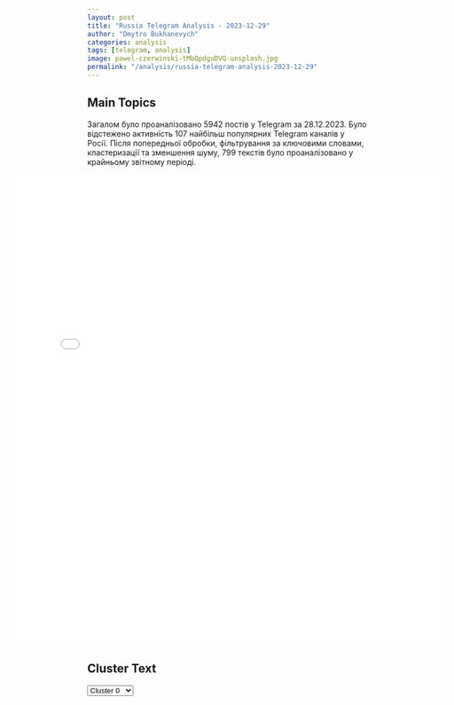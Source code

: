 ```yaml
---
layout: post
title: "Russia Telegram Analysis - 2023-12-29"
author: "Dmytro Bukhanevych"
categories: analysis
tags: [telegram, analysis]
image: pawel-czerwinski-tMbQpdguDVQ-unsplash.jpg
permalink: "/analysis/russia-telegram-analysis-2023-12-29"
---
```


<style>
    /* Adjusting iframe-container styles */
    .wide-iframe-container {
        width: calc(100% + 30vw);  /* Extending the width */
        margin-left: -15vw;       /* Negative margin to push to the left */
        overflow: hidden;         /* In case the iframe content spills over */
    }

    .wide-iframe-container iframe {
        width: 100%;  /* Making the iframe take the full width of its container */
        border: none; /* Removing any borders from the iframe */
    }

    /* Toggle mechanism */
    .hidden {
        display: none;
    }
    
    .show-content-target:checked + .show-content {
        display: block;
    }
</style>

<h2>Main Topics</h2>
<p>Загалом було проаналізовано 5942 постів у Telegram за 28.12.2023. Було відстежено активність 107 найбільш популярних Telegram каналів у Росії. Після попередньої обробки, фільтрування за ключовими словами, кластеризації та зменшення шуму, 799 текстів було проаналізовано у крайньому звітному періоді.</p>
<!-- Embedding Main Plotly Visualization -->
<div class="wide-iframe-container">
    <iframe src="{{site.baseurl}}/visualizations/2023-12-29/fig_topics_time.html" height="850"></iframe>
</div>


<h2>Cluster Text</h2>

<!-- Dropdown to select a cluster -->
<select id="clusterSelector" onchange="displayClusterText()">
<option value="0">Cluster 0</option><option value="1">Cluster 1</option><option value="2">Cluster 2</option><option value="3">Cluster 3</option><option value="4">Cluster 4</option><option value="5">Cluster 5</option><option value="6">Cluster 6</option><option value="7">Cluster 7</option><option value="8">Cluster 8</option><option value="9">Cluster 9</option><option value="10">Cluster 10</option>
</select>

<!-- Display area for the selected cluster's text -->
<div id="clusterTextDisplay" class="hidden"></div>

<script type="text/javascript">
    var clusterDetails = {"0": "<b>Total Posts:</b> 73<br><b>Date:</b> 2023-12-28 09:16:52+00:00<br><b>Author:</b> warhistoryalconafter<br><b>Link:</b> https://t.me/s/warhistoryalconafter/139214<br><b>Subscribers:</b> 478251<br><b>Text:</b> \u0422\u0435\u043a\u0441\u0442: \u2757\ud83c\uddf7\ud83c\uddfa\ud83c\uddfa\ud83c\udde6 \u041c\u0435\u0434\u0432\u0435\u0434\u0435\u0432 \u0420\u0418\u0410 \u041d\u043e\u0432\u043e\u0441\u0442\u0438 \u043e \u043f\u0435\u0440\u0435\u0433\u043e\u0432\u043e\u0440\u0430\u0445 \u0441 \u0423\u043a\u0440\u0430\u0438\u043d\u043e\u0439: \u043e\u043d\u0438 \u0432\u043e\u0437\u043c\u043e\u0436\u043d\u044b, \u0420\u043e\u0441\u0441\u0438\u044f \u0438\u0445 \u043d\u0438\u043a\u043e\u0433\u0434\u0430 \u043d\u0435 \u043e\u0442\u0432\u0435\u0440\u0433\u0430\u043b\u0430, \u0432 \u043e\u0442\u043b\u0438\u0447\u0438\u0435 \u043e\u0442 \u0431\u0435\u0437\u0443\u043c\u043d\u044b\u0445 \u0432\u043b\u0430\u0441\u0442\u0435\u0439 \u0423\u043a\u0440\u0430\u0438\u043d\u044b.\u041c\u0435\u0434\u0432\u0435\u0434\u0435\u0432 \u043d\u0430 \u0432\u043e\u043f\u0440\u043e\u0441 \u043e \u0432\u043e\u0437\u043c\u043e\u0436\u043d\u043e\u0441\u0442\u0438 \u043f\u0435\u0440\u0435\u0433\u043e\u0432\u043e\u0440\u043e\u0432 \u043f\u043e \u043f\u0443\u043d\u043a\u0442\u0430\u043c: \u25aa\ufe0f\u0412\u0441\u0435 \u0432\u043f\u043e\u043b\u043d\u0435 \u043e\u0447\u0435\u0432\u0438\u0434\u043d\u043e, \u0421\u0412\u041e \u043f\u0440\u043e\u0434\u043e\u043b\u0436\u0438\u0442\u0441\u044f, \u0435\u0435 \u0446\u0435\u043b\u044c - \u0440\u0430\u0437\u043e\u0440\u0443\u0436\u0435\u043d\u0438\u0435 \u0443\u043a\u0440\u0430\u0438\u043d\u0441\u043a\u0438\u0445 \u0432\u043e\u0439\u0441\u043a \u0438 \u043e\u0442\u043a\u0430\u0437 \u043d\u044b\u043d\u0435\u0448\u043d\u0435\u0433\u043e \u0443\u043a\u0440\u0430\u0438\u043d\u0441\u043a\u043e\u0433\u043e \u0433\u043e\u0441\u0443\u0434\u0430\u0440\u0441\u0442\u0432\u0430 \u043e\u0442 \u0438\u0434\u0435\u043e\u043b\u043e\u0433\u0438\u0438 \u043d\u0435\u043e\u043d\u0430\u0446\u0438\u0437\u043c\u0430.\u25aa\ufe0f\u0412\u0430\u0436\u043d\u0435\u0439\u0448\u0430\u044f \u0438 \u043d\u0435\u0438\u0437\u0431\u0435\u0436\u043d\u0430\u044f \u0446\u0435\u043b\u044c - \u0441\u043c\u0435\u0449\u0435\u043d\u0438\u0435 \u043f\u0440\u0430\u0432\u044f\u0449\u0435\u0433\u043e \u0431\u0430\u043d\u0434\u0435\u0440\u043e\u0432\u0441\u043a\u043e\u0433\u043e \u0440\u0435\u0436\u0438\u043c\u0430, \u043e\u043d\u0430 \u0434\u043e\u043b\u0436\u043d\u0430 \u0431\u044b\u0442\u044c \u0438 \u0431\u0443\u0434\u0435\u0442 \u0434\u043e\u0441\u0442\u0438\u0433\u043d\u0443\u0442\u0430.\u25aa\ufe0f\u041e\u0434\u0435\u0441\u0441\u0430, \u0414\u043d\u0435\u043f\u0440\u043e\u043f\u0435\u0442\u0440\u043e\u0432\u0441\u043a, \u0425\u0430\u0440\u044c\u043a\u043e\u0432, \u041d\u0438\u043a\u043e\u043b\u0430\u0435\u0432, \u041a\u0438\u0435\u0432 \u2013 \u0440\u0443\u0441\u0441\u043a\u0438\u0435, \u0432\u0440\u0435\u043c\u0435\u043d\u043d\u043e \u043e\u043a\u043a\u0443\u043f\u0438\u0440\u043e\u0432\u0430\u043d\u043d\u044b\u0435 \u0433\u043e\u0440\u043e\u0434\u0430, \u043f\u043e\u043a\u0430 \u0435\u0449\u0451 \u043c\u0430\u0440\u043a\u0438\u0440\u043e\u0432\u0430\u043d\u044b \u0436\u0451\u043b\u0442\u043e-\u0433\u043e\u043b\u0443\u0431\u044b\u043c.\u25aa\ufe0f\"\u041f\u0435\u0440\u0435\u0433\u043e\u0432\u043e\u0440\u044b\", \u043a\u043e\u043d\u0435\u0447\u043d\u043e, \u0432\u043e\u0437\u043c\u043e\u0436\u043d\u044b \u0438 \u0432\u0440\u0435\u043c\u0435\u043d\u0435\u043c \u043d\u0438\u043a\u0430\u043a \u043d\u0435 \u043e\u0433\u0440\u0430\u043d\u0438\u0447\u0435\u043d\u044b - \u043c\u043e\u0433\u0443\u0442 \u0432\u0435\u0441\u0442\u0438\u0441\u044c \u0432\u043f\u043b\u043e\u0442\u044c \u0434\u043e \u043f\u043e\u043b\u043d\u043e\u0433\u043e \u0440\u0430\u0437\u0433\u0440\u043e\u043c\u0430 \u0438 \u043a\u0430\u043f\u0438\u0442\u0443\u043b\u044f\u0446\u0438\u0438 \u0431\u0430\u043d\u0434\u0435\u0440\u043e\u0432\u0441\u043a\u0438\u0445 \u0432\u043e\u0439\u0441\u043a \u041d\u0410\u0422\u041e.\u0418 \u043f\u043e\u0441\u043b\u0435\u0434\u043d\u0435\u0435 - \u0441 1 \u044f\u043d\u0432\u0430\u0440\u044f \u043d\u0430 \u0441\u043b\u0443\u0436\u0431\u0443 \u043f\u043e \u043a\u043e\u043d\u0442\u0440\u0430\u043a\u0442\u0443 \u0432 \u0430\u0440\u043c\u0438\u044e \u043f\u0440\u0438\u043d\u044f\u0442\u043e \u043f\u043e\u043b\u043c\u0438\u043b\u043b\u0438\u043e\u043d\u0430 \u0447\u0435\u043b\u043e\u0432\u0435\u043a.\u041f\u043e\u0434\u043f\u0438\u0441\u0430\u0442\u044c\u0441\u044f \u043d\u0430 \u043a\u0430\u043d\u0430\u043b", "1": "<b>Total Posts:</b> 63<br><b>Date:</b> 2023-12-28 15:50:15+00:00<br><b>Author:</b> chp_donetska<br><b>Link:</b> https://t.me/s/chp_donetska/77758<br><b>Subscribers:</b> 316446<br><b>Text:</b> \u0422\u0435\u043a\u0441\u0442: \u0422\u0435\u0437\u0438\u0441\u044b \u0414\u0435\u043d\u0438\u0441\u0430 \u041f\u0443\u0448\u0438\u043b\u0438\u043d\u0430:\u23fa\u041e\u0441\u0432\u043e\u0431\u043e\u0436\u0434\u0435\u043d\u0438\u0435 \u041c\u0430\u0440\u044c\u0438\u043d\u043a\u0438 \u0447\u0430\u0441\u0442\u0438\u0447\u043d\u043e \u0441\u043d\u0438\u0437\u0438\u0442 \u0438\u043d\u0442\u0435\u043d\u0441\u0438\u0432\u043d\u043e\u0441\u0442\u044c \u043e\u0431\u0441\u0442\u0440\u0435\u043b\u043e\u0432 \u041a\u0438\u0440\u043e\u0432\u0441\u043a\u043e\u0433\u043e \u0438 \u041f\u0435\u0442\u0440\u043e\u0432\u0441\u043a\u043e\u0433\u043e \u0440\u0430\u0439\u043e\u043d\u043e\u0432 \u0414\u043e\u043d\u0435\u0446\u043a\u0430.  \u23fa\u042d\u043d\u0435\u0440\u0433\u0435\u0442\u0438\u043a\u0438 \u0432\u043e\u0441\u0441\u0442\u0430\u043d\u043e\u0432\u0438\u043b\u0438 700 \u0432\u044b\u0441\u043e\u043a\u043e\u0432\u043e\u043b\u044c\u0442\u043d\u044b\u0445 \u043e\u043f\u043e\u0440, \u043e\u0431\u0440\u0443\u0448\u0438\u0432\u0448\u0438\u0445\u0441\u044f \u0438\u0437-\u0437\u0430 \u043d\u0435\u043f\u043e\u0433\u043e\u0434\u044b. \u0420\u0430\u0431\u043e\u0442\u0430 \u043f\u0440\u043e\u0434\u043e\u043b\u0436\u0430\u0435\u0442\u0441\u044f. \u23fa\u0412 \u044d\u043a\u043e\u043d\u043e\u043c\u0438\u043a\u0435 \u043d\u0435\u043e\u0431\u0445\u043e\u0434\u0438\u043c\u043e \u0432 \u043f\u0435\u0440\u0432\u0443\u044e \u043e\u0447\u0435\u0440\u0435\u0434\u044c \u0437\u0430\u043a\u0440\u044b\u0442\u044c \u0432\u043d\u0443\u0442\u0440\u0435\u043d\u043d\u0438\u0435 \u043f\u043e\u0442\u0440\u0435\u0431\u043d\u043e\u0441\u0442\u0438,  \u0430 \u043f\u043e\u0442\u043e\u043c \u0440\u0430\u0431\u043e\u0442\u0430\u0442\u044c \u043d\u0430 \u0432\u043d\u0435\u0448\u043d\u0438\u0439 \u0440\u044b\u043d\u043e\u043a.\u23fa\u0412 \u043c\u043e\u0434\u0435\u043b\u0438 \u0440\u0430\u0437\u0432\u0438\u0442\u0438\u044f \u044d\u043a\u043e\u043d\u043e\u043c\u0438\u043a\u0438 \u0420\u0435\u0441\u043f\u0443\u0431\u043b\u0438\u043a\u0438 \u043e\u0440\u0438\u0435\u043d\u0442\u0438\u0440\u0443\u0435\u043c\u0441\u044f \u043d\u0430 \u0412\u043e\u0441\u0442\u043e\u043a. \u23fa\u0412 \u0431\u043b\u0438\u0436\u0430\u0439\u0448\u0435\u0435 \u0432\u0440\u0435\u043c\u044f \u0431\u0443\u0434\u0435\u0442 \u043f\u0440\u0438\u043d\u044f\u0442\u043e \u043e\u043a\u043e\u043d\u0447\u0430\u0442\u0435\u043b\u044c\u043d\u043e\u0435 \u0440\u0435\u0448\u0435\u043d\u0438\u0435 \u043f\u043e \u0441\u0442\u0440\u043e\u0438\u0442\u0435\u043b\u044c\u0441\u0442\u0432\u0443 \u0441 \u043d\u0443\u043b\u044f \u043d\u043e\u0432\u043e\u0433\u043e \u0437\u0430\u0432\u043e\u0434\u0430. \u0418\u043d\u0432\u0435\u0441\u0442\u043e\u0440\u044b \u0433\u043e\u0442\u043e\u0432\u044b \u043a \u0441\u043e\u0442\u0440\u0443\u0434\u043d\u0438\u0447\u0435\u0441\u0442\u0432\u0443.\u23fa\u0418\u043d\u0432\u0435\u0441\u0442\u043e\u0440\u044b \u0437\u0430\u0438\u043d\u0442\u0435\u0440\u0435\u0441\u043e\u0432\u0430\u043d\u044b \u0432 \u0441\u0442\u0440\u043e\u0438\u0442\u0435\u043b\u044c\u0441\u0442\u0432\u0435 \u0436\u0438\u043b\u044c\u044f, \u043d\u0435 \u0442\u043e\u043b\u044c\u043a\u043e \u0432 \u041c\u0430\u0440\u0438\u0443\u043f\u043e\u043b\u0435 \u0438 \u0412\u043e\u043b\u043d\u043e\u0432\u0430\u0445\u0435, \u043d\u043e \u0438 \u0432 \u0434\u0440\u0443\u0433\u0438\u0445 \u0433\u043e\u0440\u043e\u0434\u0430\u0445 \u0414\u041d\u0420.\u041f\u0440\u0438\u0441\u043b\u0430\u0442\u044c \u0444\u043e\u0442\u043e/\u0432\u0438\u0434\u0435\u043e:\ud83d\udc47@chpdonetskdnr_bot\u041f\u043e\u0434\u043f\u0438\u0441\u0430\u0442\u044c\u0441\u044f \u043d\u0430 \u043a\u0430\u043d\u0430\u043b", "2": "<b>Total Posts:</b> 27<br><b>Date:</b> 2023-12-28 21:05:39+00:00<br><b>Author:</b> readovkanews<br><b>Link:</b> https://t.me/s/readovkanews/71525<br><b>Subscribers:</b> 2312828<br><b>Text:</b> \u0422\u0435\u043a\u0441\u0442: \u041a\u0430\u0440\u0442\u0430 \u0432\u043e\u0435\u043d\u043d\u044b\u0445 \u0434\u0435\u0439\u0441\u0442\u0432\u0438\u0439 \u0438 \u0441\u0438\u0442\u0443\u0430\u0446\u0438\u044f \u043d\u0430 \u0444\u0440\u043e\u043d\u0442\u0430\u0445 \u0432\u0435\u0447\u0435\u0440\u043e\u043c 28 \u0434\u0435\u043a\u0430\u0431\u0440\u044f\ud83d\udc4d\u041f\u0440\u043e\u0442\u0438\u0432 \u0411\u041f\u041b\u0410 \u043f\u0440\u043e\u0442\u0438\u0432\u043d\u0438\u043a\u0430 \u0432\u0441\u0435 \u0441\u0440\u0435\u0434\u0441\u0442\u0432\u0430 \u0445\u043e\u0440\u043e\u0448\u0438, \u0440\u0443\u0441\u0441\u043a\u0438\u0435 \u0431\u043e\u0439\u0446\u044b \u043f\u043e\u0434\u0442\u0432\u0435\u0440\u0434\u044f\u0442. \u0412 \u0414\u041d\u0420 \u0442\u0430\u043a\u0442\u0438\u0447\u0435\u0441\u043a\u0430\u044f \u0433\u0440\u0443\u043f\u043f\u0430 \u0441\u043f\u0435\u0446\u043d\u0430\u0437\u0430 \u0420\u043e\u0441\u0433\u0432\u0430\u0440\u0434\u0438\u0438 \u043e\u0431\u043d\u0430\u0440\u0443\u0436\u0438\u043b\u0430 \u0432\u0440\u0430\u0436\u0435\u0441\u043a\u0438\u0439 \u0434\u0440\u043e\u043d \u0441\u0430\u043c\u043e\u043b\u0435\u0442\u043d\u043e\u0433\u043e \u0442\u0438\u043f\u0430 \u0438 \u00ab\u043f\u043e\u0441\u0430\u0434\u0438\u043b\u0430\u00bb \u0435\u0433\u043e \u043e\u0433\u043d\u0435\u043c \u0438\u0437 \u0441\u0442\u0440\u0435\u043b\u043a\u043e\u0432\u043e\u0433\u043e \u043e\u0440\u0443\u0436\u0438\u044f. \u0420\u0435\u0437\u0443\u043b\u044c\u0442\u0430\u0442 \u043f\u0440\u0435\u0434\u0441\u043a\u0430\u0437\u0443\u0435\u043c \u2014 \u0431\u0435\u0441\u043f\u0438\u043b\u043e\u0442\u043d\u0438\u043a \u0440\u0443\u0445\u043d\u0443\u043b \u043d\u0430 \u0437\u0435\u043c\u043b\u044e, \u043f\u043e\u0441\u043b\u0435 \u0447\u0435\u0433\u043e \u0435\u0433\u043e \u043e\u0441\u0442\u0430\u043d\u043a\u0438 \u0431\u044b\u043b\u0438 \u0443\u043d\u0438\u0447\u0442\u043e\u0436\u0435\u043d\u044b \u0441 \u043f\u043e\u043c\u043e\u0449\u044c\u044e \u0440\u043e\u0431\u043e\u0442\u0438\u0437\u0438\u0440\u043e\u0432\u0430\u043d\u043d\u043e\u0433\u043e \u043a\u043e\u043c\u043f\u043b\u0435\u043a\u0441\u0430.\u2694\ufe0f\u041e\u0431\u0441\u0442\u0430\u043d\u043e\u0432\u043a\u0430 \u043d\u0430 \u0444\u0440\u043e\u043d\u0442\u0430\u0445 \u0437\u0430 \u0443\u0445\u043e\u0434\u044f\u0449\u0438\u0435 \u0441\u0443\u0442\u043a\u0438:\u26ab\ufe0f\u0411\u0430\u0445\u043c\u0443\u0442\u0441\u043a\u043e\u0435 (\u0410\u0440\u0442\u0435\u043c\u043e\u0432\u0441\u043a\u043e\u0435) \u043d\u0430\u043f\u0440\u0430\u0432\u043b\u0435\u043d\u0438\u0435\u0420\u0443\u0441\u0441\u043a\u0430\u044f \u0430\u0440\u043c\u0438\u044f \u043f\u0440\u043e\u0434\u0432\u0438\u043d\u0443\u043b\u0430\u0441\u044c \u0432 \u0440\u0430\u0439\u043e\u043d\u0435 \u0411\u043e\u0433\u0434\u0430\u043d\u043e\u0432\u043a\u0438 \u0438 \u041a\u0440\u0430\u0441\u043d\u043e\u0433\u043e. \u041a\u0440\u043e\u043c\u0435 \u0442\u043e\u0433\u043e, \u043d\u0430\u0448\u0438 \u0431\u043e\u0439\u0446\u044b \u043f\u0440\u043e\u0434\u043e\u043b\u0436\u0430\u044e\u0442 \u043d\u0430\u0441\u0442\u0443\u043f\u0430\u0442\u044c \u043d\u0430 \u043f\u043e\u0437\u0438\u0446\u0438\u0438 \u0412\u0421\u0423 \u0443 \u041a\u043b\u0435\u0449\u0435\u0435\u0432\u043a\u0438 \u0438 \u0410\u043d\u0434\u0440\u0435\u0435\u0432\u043a\u0438.\u26ab\ufe0f\u0414\u043e\u043d\u0435\u0446\u043a\u043e\u0435 \u043d\u0430\u043f\u0440\u0430\u0432\u043b\u0435\u043d\u0438\u0435\u041d\u0430 \u0410\u0432\u0434\u0435\u0435\u0432\u0441\u043a\u043e\u043c \u0443\u0447\u0430\u0441\u0442\u043a\u0435 \u043d\u0430\u0448\u0438 \u0431\u043e\u0439\u0446\u044b \u043d\u0430\u0441\u0442\u0443\u043f\u0430\u044e\u0442 \u0432 \u043d\u0430\u043f\u0440\u0430\u0432\u043b\u0435\u043d\u0438\u0438 \u041e\u0447\u0435\u0440\u0435\u0442\u0438\u043d\u043e. \u041a \u0442\u043e\u043c\u0443 \u0436\u0435 \u0440\u0443\u0441\u0441\u043a\u0430\u044f \u0430\u0440\u043c\u0438\u044f \u043f\u0440\u043e\u0434\u0432\u0438\u0433\u0430\u0435\u0442\u0441\u044f \u0443 \u043f\u0440\u043e\u043c\u0437\u043e\u043d\u044b \u0438 \u0432 \u0440\u0430\u0439\u043e\u043d\u0435 \u0421\u0435\u0432\u0435\u0440\u043d\u043e\u0433\u043e. \u041d\u0430 \u041c\u0430\u0440\u044c\u0438\u043d\u0441\u043a\u043e\u043c \u0443\u0447\u0430\u0441\u0442\u043a\u0435 \u043f\u0440\u043e\u0434\u043e\u043b\u0436\u0430\u0435\u0442\u0441\u044f \u0448\u0442\u0443\u0440\u043c \u0432\u0440\u0430\u0436\u0435\u0441\u043a\u0438\u0445 \u043f\u043e\u0437\u0438\u0446\u0438\u0439 \u0443 \u041f\u043e\u0431\u0435\u0434\u044b \u0438 \u041d\u043e\u0432\u043e\u043c\u0438\u0445\u0430\u0439\u043b\u043e\u0432\u043a\u0438.\u26ab\ufe0f\u0417\u0430\u043f\u043e\u0440\u043e\u0436\u0441\u043a\u043e\u0435 \u043d\u0430\u043f\u0440\u0430\u0432\u043b\u0435\u043d\u0438\u0435\u041d\u0430 \u041e\u0440\u0435\u0445\u043e\u0432\u0441\u043a\u043e\u043c \u0443\u0447\u0430\u0441\u0442\u043a\u0435 \u0440\u0443\u0441\u0441\u043a\u0430\u044f \u0430\u0440\u043c\u0438\u044f \u043f\u0440\u043e\u0434\u0432\u0438\u043d\u0443\u043b\u0430\u0441\u044c \u043a \u0437\u0430\u043f\u0430\u0434\u0443 \u0438 \u0441\u0435\u0432\u0435\u0440\u043e-\u0437\u0430\u043f\u0430\u0434\u0443 \u043e\u0442 \u0420\u0430\u0431\u043e\u0442\u0438\u043d\u043e, \u0443 \u0412\u0435\u0440\u0431\u043e\u0432\u043e\u0433\u043e \u0438\u0434\u0443\u0442 \u0431\u043e\u0438. \u041d\u0430 \u0412\u0440\u0435\u043c\u0435\u0432\u0441\u043a\u043e\u043c \u0432\u044b\u0441\u0442\u0443\u043f\u0435 \u0431\u0435\u0437 \u0438\u0437\u043c\u0435\u043d\u0435\u043d\u0438\u0439.\ud83d\udca5\u0420\u0443\u0441\u0441\u043a\u0438\u0435 \u0437\u0435\u043d\u0438\u0442\u0447\u0438\u043a\u0438 \u0441\u0431\u0438\u043b\u0438 \u0434\u0432\u0430 \u0443\u043a\u0440\u0430\u0438\u043d\u0441\u043a\u0438\u0445 \u0421\u0443-25 \u0432 \u0440\u0430\u0439\u043e\u043d\u0430\u0445 \u0422\u043e\u043a\u0430\u0440\u0435\u0432\u043a\u0438 \u0425\u0435\u0440\u0441\u043e\u043d\u0441\u043a\u043e\u0439 \u043e\u0431\u043b\u0430\u0441\u0442\u0438 \u0438 \u041d\u043e\u0432\u043e\u0433\u0440\u0438\u0433\u043e\u0440\u043e\u0432\u043a\u0438 \u0417\u0430\u043f\u043e\u0440\u043e\u0436\u0441\u043a\u043e\u0439 \u043e\u0431\u043b\u0430\u0441\u0442\u0438. \u0412\u041a\u0421 \u0420\u043e\u0441\u0441\u0438\u0438 \u0441\u0431\u0438\u043b\u0438 \u0432\u0440\u0430\u0436\u0435\u0441\u043a\u0438\u0439 \u0421\u0443-25 \u0432 \u0440\u0430\u0439\u043e\u043d\u0435 \u041a\u0440\u0430\u043c\u0430\u0442\u043e\u0440\u0441\u043a\u0430 \u0414\u041d\u0420.\ud83d\udd0e\u041a\u0430\u0440\u0442\u0430 \u0432 \u0445\u043e\u0440\u043e\u0448\u0435\u043c \u0440\u0430\u0437\u0440\u0435\u0448\u0435\u043d\u0438\u0438", "3": "<b>Total Posts:</b> 35<br><b>Date:</b> 2023-12-28 12:33:22+00:00<br><b>Author:</b> tele_eve<br><b>Link:</b> https://t.me/s/tele_eve/15519<br><b>Subscribers:</b> 437360<br><b>Text:</b> \u0422\u0435\u043a\u0441\u0442: \ud83c\uddf7\ud83c\uddfa\u0427\u0442\u0435\u0446\u044b \u0441\u0442\u0438\u0445\u043e\u0432 \u043e \u0414\u041d\u0420 \u0443 \u043f\u0430\u043c\u044f\u0442\u043d\u0438\u043a\u0430 \u0412\u043b\u0430\u0434\u0438\u043c\u0438\u0440\u0443 \u041c\u0430\u044f\u043a\u043e\u0432\u0441\u043a\u043e\u043c\u0443 \u0432 \u041c\u043e\u0441\u043a\u0432\u0435 \u043f\u0440\u0438\u0433\u043e\u0432\u043e\u0440\u0435\u043d\u044b \u043a \u0441\u0443\u0434\u0435\u0431\u043d\u044b\u043c \u0441\u0440\u043e\u043a\u0430\u043c\u0422\u0432\u0435\u0440\u0441\u043a\u043e\u0439 \u0440\u0430\u0439\u043e\u043d\u043d\u044b\u0439 \u0441\u0443\u0434 \u041c\u043e\u0441\u043a\u0432\u044b \u0432\u044b\u043d\u0435\u0441 \u043f\u0440\u0438\u0433\u043e\u0432\u043e\u0440 \u0443\u0447\u0430\u0441\u0442\u043d\u0438\u043a\u0430\u043c \u0434\u0435\u043b\u0430 \u043e \u00ab\u041c\u0430\u044f\u043a\u043e\u0432\u0441\u043a\u0438\u0445 \u0447\u0442\u0435\u043d\u0438\u044f\u0445\u00bb. \u0415\u0433\u043e\u0440\u0430 \u0428\u0442\u043e\u0432\u0431\u0435 \u043f\u0440\u0438\u0433\u043e\u0432\u043e\u0440\u0438\u043b\u0438 \u043a 5,5 \u0433\u043e\u0434\u0430\u043c \u043a\u043e\u043b\u043e\u043d\u0438\u0438, \u0410\u0440\u0442\u0435\u043c\u0430 \u041a\u0430\u043c\u0430\u0440\u0434\u0438\u043d\u0430 \u2014 \u043a 7 \u0433\u043e\u0434\u0430\u043c \u043a\u043e\u043b\u043e\u043d\u0438\u0438. \u0418\u0445 \u043f\u0440\u0438\u0437\u043d\u0430\u043b\u0438 \u0432\u0438\u043d\u043e\u0432\u043d\u044b\u043c\u0438 \u0432 \u0432\u043e\u0437\u0431\u0443\u0436\u0434\u0435\u043d\u0438\u0438 \u043d\u0435\u043d\u0430\u0432\u0438\u0441\u0442\u0438 \u0438\u043b\u0438 \u0432\u0440\u0430\u0436\u0434\u044b \u043a \u0434\u043e\u0431\u0440\u043e\u0432\u043e\u043b\u044c\u0446\u0430\u043c \u041b\u041d\u0420 \u0438 \u0414\u041d\u0420.\u0422\u0440\u0435\u0442\u044c\u0435\u043c\u0443 \u0443\u0447\u0430\u0441\u0442\u043d\u0438\u043a\u0443, \u041d\u0438\u043a\u043e\u043b\u0430\u044e \u0414\u0430\u0439\u043d\u0435\u043a\u043e \u0432\u044b\u043d\u0435\u0441\u043b\u0438 \u043f\u0440\u0438\u0433\u043e\u0432\u043e\u0440 \u0435\u0449\u0435 \u0432 \u043c\u0430\u0435. \u0415\u043c\u0443 \u043d\u0430\u0437\u043d\u0430\u0447\u0438\u043b\u0438 \u0447\u0435\u0442\u044b\u0440\u0435 \u0433\u043e\u0434\u0430 \u043a\u043e\u043b\u043e\u043d\u0438\u0438 \u043e\u0431\u0449\u0435\u0433\u043e \u0440\u0435\u0436\u0438\u043c\u0430.\u041f\u043e\u0432\u043e\u0434\u043e\u043c \u0434\u043b\u044f \u0443\u0433\u043e\u043b\u043e\u0432\u043d\u043e\u0433\u043e \u0434\u0435\u043b\u0430 \u0441\u0442\u0430\u043b\u0438 \u0447\u0442\u0435\u043d\u0438\u044f \u0430\u043d\u0442\u0438\u0440\u043e\u0441\u0441\u0438\u0439\u0441\u043a\u0438\u0445 \u0441\u0442\u0438\u0445\u043e\u0432 \u0443 \u043f\u0430\u043c\u044f\u0442\u043d\u0438\u043a\u0430 \u041c\u0430\u044f\u043a\u043e\u0432\u0441\u043a\u043e\u043c\u0443 \u043d\u0430 \u0422\u0440\u0438\u0443\u043c\u0444\u0430\u043b\u044c\u043d\u043e\u0439 \u043f\u043b\u043e\u0449\u0430\u0434\u0438 \u0432 \u041c\u043e\u0441\u043a\u0432\u0435. \u0412 \u0441\u0435\u043d\u0442\u044f\u0431\u0440\u0435 2022 \u0433\u043e\u0434\u0430 \u043f\u043e\u044d\u0442\u044b \u0437\u0430\u0447\u0438\u0442\u0430\u043b\u0438 \u00ab\u0430\u043d\u0442\u0438\u043c\u043e\u0431\u0438\u043b\u0438\u0437\u0430\u0446\u0438\u043e\u043d\u043d\u044b\u0435\u00bb \u0441\u0442\u0438\u0445\u0438 \u043d\u0430 \u0442\u0435\u043c\u0443 \u0414\u043e\u043d\u0431\u0430\u0441\u0441\u0430 \u0438 \u0432\u043e\u043e\u0440\u0443\u0436\u0435\u043d\u043d\u044b\u0445 \u0441\u0438\u043b \u0420\u043e\u0441\u0441\u0438\u0438. \u0423\u0436\u0435 \u043d\u0430 \u0441\u043b\u0435\u0434\u0443\u044e\u0449\u0438\u0439 \u0434\u0435\u043d\u044c \u043b\u0438\u0442\u0435\u0440\u0430\u0442\u043e\u0440\u043e\u0432 \u0437\u0430\u0434\u0435\u0440\u0436\u0430\u043b\u0438. \u041f\u043e\u0441\u043b\u0435 \u0437\u0430\u0434\u0435\u0440\u0436\u0430\u043d\u0438\u044f \u043c\u043e\u043b\u043e\u0434\u044b\u0435 \u043b\u044e\u0434\u0438 \u0438\u0437\u0432\u0438\u043d\u0438\u043b\u0438\u0441\u044c, \u043e\u0434\u043d\u0430\u043a\u043e \u0441\u043b\u0435\u0434\u0441\u0442\u0432\u0438\u0435 \u0437\u0430\u0432\u0435\u043b\u043e \u043d\u0430 \u043d\u0438\u0445 \u0443\u0433\u043e\u043b\u043e\u0432\u043d\u043e\u0435 \u0434\u0435\u043b\u043e \u043e\u0431 \u044d\u043a\u0441\u0442\u0440\u0435\u043c\u0438\u0437\u043c\u0435.\u041f\u043e \u0437\u0430\u0432\u0435\u0440\u0448\u0435\u043d\u0438\u044e \u043f\u0440\u043e\u0446\u0435\u0441\u0441\u0430 \u0443 \u0437\u0434\u0430\u043d\u0438\u044f \u0441\u0443\u0434\u0430 \u0431\u044b\u043b\u0438 \u0437\u0430\u0434\u0435\u0440\u0436\u0430\u043d\u044b \u043d\u0435\u0441\u043a\u043e\u043b\u044c\u043a\u043e \u0447\u0435\u043b\u043e\u0432\u0435\u043a, \u0441\u0440\u0435\u0434\u0438 \u043d\u0438\u0445 \u2014 \u0436\u0443\u0440\u043d\u0430\u043b\u0438\u0441\u0442\u044b \u041d\u0422\u0412, Shot, \u041c\u0421\u041a1, \u0441\u0443\u043f\u0440\u0443\u0433\u0430 \u0410\u0440\u0442\u0435\u043c\u0430 \u041a\u0430\u043c\u0430\u0440\u0434\u0438\u043d\u0430, \u0441\u0442\u043e\u0440\u043e\u043d\u043d\u0438\u043a\u0438 \u043e\u0441\u0443\u0436\u0434\u0435\u043d\u043d\u044b\u0445 \u043f\u0430\u0440\u043d\u0435\u0439. \u0418\u0445 \u043e\u0442\u043f\u0440\u0430\u0432\u0438\u043b\u0438 \u0432 \u0430\u0432\u0442\u043e\u0437\u0430\u043a \u043f\u043e\u0441\u043b\u0435 \u0442\u043e\u0433\u043e, \u043a\u0430\u043a \u0443 \u0441\u0443\u0434\u0430 \u0440\u0430\u0437\u0434\u0430\u043b\u0438\u0441\u044c \u043a\u0440\u0438\u043a\u0438 \u00ab\u043f\u043e\u0437\u043e\u0440\u00bb.#\u0440\u043e\u0441\u0441\u0438\u044f #\u043e\u0431\u0449\u0435\u0441\u0442\u0432\u043e #\u043f\u043e\u043b\u0438\u0442\u0438\u043a\u0430", "4": "<b>Total Posts:</b> 78<br><b>Date:</b> 2023-12-28 12:14:00+00:00<br><b>Author:</b> warhistoryalconafter<br><b>Link:</b> https://t.me/s/warhistoryalconafter/139234<br><b>Subscribers:</b> 478251<br><b>Text:</b> \u0422\u0435\u043a\u0441\u0442: \ud83c\uddf7\ud83c\uddfa \u0411\u0440\u0438\u0444\u0438\u043d\u0433 \u041c\u0438\u043d\u043e\u0431\u043e\u0440\u043e\u043d\u044b \u0420\u043e\u0441\u0441\u0438\u0438:\u25aa\ufe0f\u041d\u0430 \u041a\u0443\u043f\u044f\u043d\u0441\u043a\u043e\u043c \u043d\u0430\u043f\u0440\u0430\u0432\u043b\u0435\u043d\u0438\u0438 \u043f\u043e\u0434\u0440\u0430\u0437\u0434\u0435\u043b\u0435\u043d\u0438\u044f \u00ab\u0417\u0430\u043f\u0430\u0434\u043d\u043e\u0439\u00bb \u0433\u0440\u0443\u043f\u043f\u0438\u0440\u043e\u0432\u043a\u0438 \u0432\u043e\u0439\u0441\u043a \u0443\u043c\u0435\u043b\u044b\u043c\u0438 \u0434\u0435\u0439\u0441\u0442\u0432\u0438\u044f\u043c\u0438 \u043f\u0440\u0438 \u043f\u043e\u0434\u0434\u0435\u0440\u0436\u043a\u0435 \u043e\u0433\u043d\u044f \u0430\u0440\u0442\u0438\u043b\u043b\u0435\u0440\u0438\u0438 \u0438 \u0443\u0434\u0430\u0440\u043e\u0432 \u0430\u0432\u0438\u0430\u0446\u0438\u0438 \u043e\u0442\u0440\u0430\u0437\u0438\u043b\u0438 \u0448\u0435\u0441\u0442\u044c \u0430\u0442\u0430\u043a \u0448\u0442\u0443\u0440\u043c\u043e\u0432\u044b\u0445 \u0433\u0440\u0443\u043f\u043f 30-\u0439, 43-\u0439, 60-\u0439 \u043c\u0435\u0445\u0430\u043d\u0438\u0437\u0438\u0440\u043e\u0432\u0430\u043d\u043d\u044b\u0445, 57-\u0439 \u043c\u043e\u0442\u043e\u043f\u0435\u0445\u043e\u0442\u043d\u043e\u0439, 10-\u0439 \u0433\u043e\u0440\u043d\u043e-\u0448\u0442\u0443\u0440\u043c\u043e\u0432\u043e\u0439 \u0438 95-\u0439 \u0434\u0435\u0441\u0430\u043d\u0442\u043d\u043e-\u0448\u0442\u0443\u0440\u043c\u043e\u0432\u043e\u0439 \u0431\u0440\u0438\u0433\u0430\u0434 \u0412\u0421\u0423 \u0432 \u0440\u0430\u0439\u043e\u043d\u0430\u0445 \u043d\u0430\u0441\u0435\u043b\u0435\u043d\u043d\u044b\u0445 \u043f\u0443\u043d\u043a\u0442\u043e\u0432 \u0418\u0432\u0430\u043d\u043e\u0432\u043a\u0430 \u0438 \u0421\u0438\u043d\u044c\u043a\u043e\u0432\u043a\u0430 \u0425\u0430\u0440\u044c\u043a\u043e\u0432\u0441\u043a\u043e\u0439 \u043e\u0431\u043b\u0430\u0441\u0442\u0438. \u25aa\ufe0f\u041d\u0430 \u041a\u0440\u0430\u0441\u043d\u043e\u043b\u0438\u043c\u0430\u043d\u0441\u043a\u043e\u043c \u043d\u0430\u043f\u0440\u0430\u0432\u043b\u0435\u043d\u0438\u0438 \u043f\u043e\u0434\u0440\u0430\u0437\u0434\u0435\u043b\u0435\u043d\u0438\u044f \u0433\u0440\u0443\u043f\u043f\u0438\u0440\u043e\u0432\u043a\u0438 \u0432\u043e\u0439\u0441\u043a \u00ab\u0426\u0435\u043d\u0442\u0440\u00bb \u043f\u0440\u0438 \u043f\u043e\u0434\u0434\u0435\u0440\u0436\u043a\u0435 \u0430\u0440\u0442\u0438\u043b\u043b\u0435\u0440\u0438\u0438 \u0438 \u0442\u044f\u0436\u0435\u043b\u044b\u0445 \u043e\u0433\u043d\u0435\u043c\u0435\u0442\u043d\u044b\u0445 \u0441\u0438\u0441\u0442\u0435\u043c \u043e\u0442\u0440\u0430\u0437\u0438\u043b\u0438 \u0442\u0440\u0438 \u0430\u0442\u0430\u043a\u0438 \u0448\u0442\u0443\u0440\u043c\u043e\u0432\u044b\u0445 \u043e\u0442\u0440\u044f\u0434\u043e\u0432 24-\u0439, 63-\u0439 \u043c\u0435\u0445\u0430\u043d\u0438\u0437\u0438\u0440\u043e\u0432\u0430\u043d\u043d\u044b\u0445 \u0431\u0440\u0438\u0433\u0430\u0434 \u0412\u0421\u0423 \u0438 5-\u0439 \u0431\u0440\u0438\u0433\u0430\u0434\u044b \u043d\u0430\u0446\u0433\u0432\u0430\u0440\u0434\u0438\u0438 \u0423\u043a\u0440\u0430\u0438\u043d\u044b \u0432 \u0440\u0430\u0439\u043e\u043d\u0430\u0445 \u043d\u0430\u0441\u0435\u043b\u0435\u043d\u043d\u044b\u0445 \u043f\u0443\u043d\u043a\u0442\u043e\u0432 \u0427\u0435\u0440\u0432\u043e\u043d\u0430\u044f \u0414\u0438\u0431\u0440\u043e\u0432\u0430 \u041b\u0443\u0433\u0430\u043d\u0441\u043a\u043e\u0439 \u041d\u0430\u0440\u043e\u0434\u043d\u043e\u0439 \u0420\u0435\u0441\u043f\u0443\u0431\u043b\u0438\u043a\u0438 \u0438 \u0413\u0440\u0438\u0433\u043e\u0440\u043e\u0432\u043a\u0430 \u0414\u043e\u043d\u0435\u0446\u043a\u043e\u0439 \u041d\u0430\u0440\u043e\u0434\u043d\u043e\u0439 \u0420\u0435\u0441\u043f\u0443\u0431\u043b\u0438\u043a\u0438.  \u25aa\ufe0f\u041d\u0430 \u0414\u043e\u043d\u0435\u0446\u043a\u043e\u043c \u043d\u0430\u043f\u0440\u0430\u0432\u043b\u0435\u043d\u0438\u0438 \u043f\u043e\u0434\u0440\u0430\u0437\u0434\u0435\u043b\u0435\u043d\u0438\u044f \u00ab\u042e\u0436\u043d\u043e\u0439\u00bb \u0433\u0440\u0443\u043f\u043f\u0438\u0440\u043e\u0432\u043a\u0438 \u0432\u043e\u0439\u0441\u043a \u0441\u043b\u0430\u0436\u0435\u043d\u043d\u044b\u043c\u0438 \u0434\u0435\u0439\u0441\u0442\u0432\u0438\u044f\u043c\u0438 \u0432\u043e \u0432\u0437\u0430\u0438\u043c\u043e\u0434\u0435\u0439\u0441\u0442\u0432\u0438\u0438 \u0441 \u0430\u0440\u0442\u0438\u043b\u043b\u0435\u0440\u0438\u0435\u0439 \u043d\u0430\u043d\u0435\u0441\u043b\u0438 \u043f\u043e\u0440\u0430\u0436\u0435\u043d\u0438\u0435 \u0436\u0438\u0432\u043e\u0439 \u0441\u0438\u043b\u0435 \u0438 \u0442\u0435\u0445\u043d\u0438\u043a\u0435 22-\u0439, 28-\u0439 \u043c\u0435\u0445\u0430\u043d\u0438\u0437\u0438\u0440\u043e\u0432\u0430\u043d\u043d\u044b\u043c \u0438 92-\u0439 \u0448\u0442\u0443\u0440\u043c\u043e\u0432\u043e\u0439 \u0431\u0440\u0438\u0433\u0430\u0434\u0430\u043c \u0412\u0421\u0423 \u0432 \u0440\u0430\u0439\u043e\u043d\u0430\u0445 \u043d\u0430\u0441\u0435\u043b\u0435\u043d\u043d\u044b\u0445 \u043f\u0443\u043d\u043a\u0442\u043e\u0432 \u041a\u043b\u0435\u0449\u0435\u0435\u0432\u043a\u0430 \u0438 \u0410\u043d\u0434\u0440\u0435\u0435\u0432\u043a\u0430 \u0414\u043e\u043d\u0435\u0446\u043a\u043e\u0439 \u041d\u0430\u0440\u043e\u0434\u043d\u043e\u0439 \u0420\u0435\u0441\u043f\u0443\u0431\u043b\u0438\u043a\u0438. \u25aa\ufe0f\u041d\u0430 \u042e\u0436\u043d\u043e-\u0414\u043e\u043d\u0435\u0446\u043a\u043e\u043c \u043d\u0430\u043f\u0440\u0430\u0432\u043b\u0435\u043d\u0438\u0438 \u043f\u043e\u0434\u0440\u0430\u0437\u0434\u0435\u043b\u0435\u043d\u0438\u044f \u0433\u0440\u0443\u043f\u043f\u0438\u0440\u043e\u0432\u043a\u0438 \u0432\u043e\u0439\u0441\u043a \u00ab\u0412\u043e\u0441\u0442\u043e\u043a\u00bb \u0432\u043e \u0432\u0437\u0430\u0438\u043c\u043e\u0434\u0435\u0439\u0441\u0442\u0432\u0438\u0438 \u0441 \u0430\u0440\u0442\u0438\u043b\u043b\u0435\u0440\u0438\u0435\u0439 \u0438 \u0430\u0432\u0438\u0430\u0446\u0438\u0435\u0439 \u043d\u0430\u043d\u0435\u0441\u043b\u0438 \u043e\u0433\u043d\u0435\u0432\u043e\u0435 \u043f\u043e\u0440\u0430\u0436\u0435\u043d\u0438\u0435 \u0436\u0438\u0432\u043e\u0439 \u0441\u0438\u043b\u0435 \u0412\u0421\u0423 \u0432 \u0440\u0430\u0439\u043e\u043d\u0435 \u043d\u0430\u0441\u0435\u043b\u0435\u043d\u043d\u043e\u0433\u043e \u043f\u0443\u043d\u043a\u0442\u0430 \u041d\u043e\u0432\u043e\u043c\u0438\u0445\u0430\u0439\u043b\u043e\u0432\u043a\u0430 \u0414\u043e\u043d\u0435\u0446\u043a\u043e\u0439 \u041d\u0430\u0440\u043e\u0434\u043d\u043e\u0439 \u0420\u0435\u0441\u043f\u0443\u0431\u043b\u0438\u043a\u0438. \u25aa\ufe0f\u041d\u0430 \u0417\u0430\u043f\u043e\u0440\u043e\u0436\u0441\u043a\u043e\u043c \u043d\u0430\u043f\u0440\u0430\u0432\u043b\u0435\u043d\u0438\u0438 \u043f\u043e\u0434\u0440\u0430\u0437\u0434\u0435\u043b\u0435\u043d\u0438\u044f \u0440\u043e\u0441\u0441\u0438\u0439\u0441\u043a\u043e\u0439 \u0433\u0440\u0443\u043f\u043f\u0438\u0440\u043e\u0432\u043a\u0438 \u0432\u043e\u0439\u0441\u043a \u0430\u043a\u0442\u0438\u0432\u043d\u044b\u043c\u0438 \u0434\u0435\u0439\u0441\u0442\u0432\u0438\u044f\u043c\u0438 \u043f\u0440\u0438 \u043f\u043e\u0434\u0434\u0435\u0440\u0436\u043a\u0435 \u0430\u0440\u0442\u0438\u043b\u043b\u0435\u0440\u0438\u0438 \u0438 \u0430\u0432\u0438\u0430\u0446\u0438\u0438 \u043d\u0430\u043d\u0435\u0441\u043b\u0438 \u043f\u043e\u0440\u0430\u0436\u0435\u043d\u0438\u0435 \u0436\u0438\u0432\u043e\u0439 \u0441\u0438\u043b\u0435 \u0438 \u0442\u0435\u0445\u043d\u0438\u043a\u0435 \u043f\u0440\u043e\u0442\u0438\u0432\u043d\u0438\u043a\u0430 \u0432 \u0440\u0430\u0439\u043e\u043d\u0430\u0445 \u043d\u0430\u0441\u0435\u043b\u0435\u043d\u043d\u044b\u0445 \u043f\u0443\u043d\u043a\u0442\u043e\u0432 \u0420\u0430\u0431\u043e\u0442\u0438\u043d\u043e \u0438 \u0412\u0435\u0440\u0431\u043e\u0432\u043e\u0435 \u0417\u0430\u043f\u043e\u0440\u043e\u0436\u0441\u043a\u043e\u0439 \u043e\u0431\u043b\u0430\u0441\u0442\u0438. \u25aa\ufe0f\u041d\u0430 \u0425\u0435\u0440\u0441\u043e\u043d\u0441\u043a\u043e\u043c \u043d\u0430\u043f\u0440\u0430\u0432\u043b\u0435\u043d\u0438\u0438 \u0432 \u0440\u0435\u0437\u0443\u043b\u044c\u0442\u0430\u0442\u0435 \u0443\u043c\u0435\u043b\u044b\u0445 \u0434\u0435\u0439\u0441\u0442\u0432\u0438\u0439 \u043f\u043e\u0434\u0440\u0430\u0437\u0434\u0435\u043b\u0435\u043d\u0438\u0439 \u0440\u043e\u0441\u0441\u0438\u0439\u0441\u043a\u0438\u0445 \u0432\u043e\u0439\u0441\u043a \u0438 \u043e\u0433\u043d\u044f \u0430\u0440\u0442\u0438\u043b\u043b\u0435\u0440\u0438\u0438 \u0441\u0443\u0442\u043e\u0447\u043d\u044b\u0435 \u043f\u043e\u0442\u0435\u0440\u0438 \u0412\u0421\u0423 \u0441\u043e\u0441\u0442\u0430\u0432\u0438\u043b\u0438 \u0434\u043e 60-\u0442\u0438 \u0432\u043e\u0435\u043d\u043d\u043e\u0441\u043b\u0443\u0436\u0430\u0449\u0438\u0445 \u0438 \u0447\u0435\u0442\u044b\u0440\u0435 \u0430\u0432\u0442\u043e\u043c\u043e\u0431\u0438\u043b\u044f. \u25aa\ufe0f\u041e\u043f\u0435\u0440\u0430\u0442\u0438\u0432\u043d\u043e-\u0442\u0430\u043a\u0442\u0438\u0447\u0435\u0441\u043a\u043e\u0439 \u0430\u0432\u0438\u0430\u0446\u0438\u0435\u0439, \u0431\u0435\u0441\u043f\u0438\u043b\u043e\u0442\u043d\u044b\u043c\u0438 \u043b\u0435\u0442\u0430\u0442\u0435\u043b\u044c\u043d\u044b\u043c\u0438 \u0430\u043f\u043f\u0430\u0440\u0430\u0442\u0430\u043c\u0438, \u0440\u0430\u043a\u0435\u0442\u043d\u044b\u043c\u0438 \u0432\u043e\u0439\u0441\u043a\u0430\u043c\u0438 \u0438 \u0430\u0440\u0442\u0438\u043b\u043b\u0435\u0440\u0438\u0435\u0439 \u0433\u0440\u0443\u043f\u043f\u0438\u0440\u043e\u0432\u043e\u043a \u0432\u043e\u0439\u0441\u043a \u0412\u043e\u043e\u0440\u0443\u0436\u0435\u043d\u043d\u044b\u0445 \u0421\u0438\u043b \u0420\u043e\u0441\u0441\u0438\u0439\u0441\u043a\u043e\u0439 \u0424\u0435\u0434\u0435\u0440\u0430\u0446\u0438\u0438 \u043f\u043e\u0440\u0430\u0436\u0435\u043d\u044b: \u0441\u043a\u043b\u0430\u0434 \u0442\u043e\u043f\u043b\u0438\u0432\u0430 \u0434\u043b\u044f \u0432\u043e\u0435\u043d\u043d\u043e\u0439 \u0442\u0435\u0445\u043d\u0438\u043a\u0438 \u0412\u0421\u0423, \u0430 \u0442\u0430\u043a\u0436\u0435 \u0436\u0438\u0432\u0430\u044f \u0441\u0438\u043b\u0430 \u0438 \u0432\u043e\u0435\u043d\u043d\u0430\u044f \u0442\u0435\u0445\u043d\u0438\u043a\u0430 \u043f\u0440\u043e\u0442\u0438\u0432\u043d\u0438\u043a\u0430 \u0432 138-\u043c\u0438 \u0440\u0430\u0439\u043e\u043d\u0430\u0445. \u0418\u0441\u0442\u0440\u0435\u0431\u0438\u0442\u0435\u043b\u044c\u043d\u043e\u0439 \u0430\u0432\u0438\u0430\u0446\u0438\u0435\u0439 \u0412\u041a\u0421 \u0420\u043e\u0441\u0441\u0438\u0438 \u0432 \u0440\u0430\u0439\u043e\u043d\u0435 \u0433\u043e\u0440\u043e\u0434\u0430 \u041a\u0440\u0430\u043c\u0430\u0442\u043e\u0440\u0441\u043a \u0414\u043e\u043d\u0435\u0446\u043a\u043e\u0439 \u041d\u0430\u0440\u043e\u0434\u043d\u043e\u0439 \u0420\u0435\u0441\u043f\u0443\u0431\u043b\u0438\u043a\u0438 \u0441\u0431\u0438\u0442 \u0441\u0430\u043c\u043e\u043b\u0435\u0442 \u0421\u0443-25 \u0432\u043e\u0437\u0434\u0443\u0448\u043d\u044b\u0445 \u0441\u0438\u043b \u0423\u043a\u0440\u0430\u0438\u043d\u044b.  \u25aa\ufe0f\u0421\u0440\u0435\u0434\u0441\u0442\u0432\u0430\u043c\u0438 \u043f\u0440\u043e\u0442\u0438\u0432\u043e\u0432\u043e\u0437\u0434\u0443\u0448\u043d\u043e\u0439 \u043e\u0431\u043e\u0440\u043e\u043d\u044b \u0441\u0431\u0438\u0442\u044b \u0434\u0432\u0430 \u0441\u0430\u043c\u043e\u043b\u0435\u0442\u0430 \u0421\u0443-25 \u0432\u043e\u0437\u0434\u0443\u0448\u043d\u044b\u0445 \u0441\u0438\u043b \u0423\u043a\u0440\u0430\u0438\u043d\u044b \u0432 \u0440\u0430\u0439\u043e\u043d\u0430\u0445 \u043d\u0430\u0441\u0435\u043b\u0435\u043d\u043d\u044b\u0445 \u043f\u0443\u043d\u043a\u0442\u043e\u0432 \u041d\u043e\u0432\u043e\u0433\u0440\u0438\u0433\u043e\u0440\u043e\u0432\u043a\u0430 \u0417\u0430\u043f\u043e\u0440\u043e\u0436\u0441\u043a\u043e\u0439 \u043e\u0431\u043b\u0430\u0441\u0442\u0438 \u0438 \u0422\u043e\u043a\u0430\u0440\u0435\u0432\u043a\u0430 \u0425\u0435\u0440\u0441\u043e\u043d\u0441\u043a\u043e\u0439 \u043e\u0431\u043b\u0430\u0441\u0442\u0438. \u0412 \u0442\u0435\u0447\u0435\u043d\u0438\u0435 \u0441\u0443\u0442\u043e\u043a \u043f\u0435\u0440\u0435\u0445\u0432\u0430\u0447\u0435\u043d\u043e \u0441\u0435\u043c\u044c \u0440\u0435\u0430\u043a\u0442\u0438\u0432\u043d\u044b\u0445 \u0441\u043d\u0430\u0440\u044f\u0434\u043e\u0432 \u0441\u0438\u0441\u0442\u0435\u043c\u044b \u0437\u0430\u043b\u043f\u043e\u0432\u043e\u0433\u043e \u043e\u0433\u043d\u044f HIMARS. \u041a\u0440\u043e\u043c\u0435 \u0442\u043e\u0433\u043e, \u0443\u043d\u0438\u0447\u0442\u043e\u0436\u0435\u043d\u044b: 33 \u0443\u043a\u0440\u0430\u0438\u043d\u0441\u043a\u0438\u0445 \u0431\u0435\u0441\u043f\u0438\u043b\u043e\u0442\u043d\u044b\u0445 \u043b\u0435\u0442\u0430\u0442\u0435\u043b\u044c\u043d\u044b\u0445 \u0430\u043f\u043f\u0430\u0440\u0430\u0442\u0430 \u0432 \u0440\u0430\u0439\u043e\u043d\u0430\u0445 \u043d\u0430\u0441\u0435\u043b\u0435\u043d\u043d\u044b\u0445 \u043f\u0443\u043d\u043a\u0442\u043e\u0432 \u041d\u043e\u0432\u043e\u0434\u0440\u0443\u0436\u0435\u0441\u043a, \u0412\u0435\u0440\u0445\u043d\u0435\u043a\u0430\u043c\u0435\u043d\u043a\u0430, \u0417\u043e\u043b\u043e\u0442\u043e\u0440\u0435\u0432\u043a\u0430 \u041b\u0443\u0433\u0430\u043d\u0441\u043a\u043e\u0439 \u041d\u0430\u0440\u043e\u0434\u043d\u043e\u0439 \u0420\u0435\u0441\u043f\u0443\u0431\u043b\u0438\u043a\u0438, \u0410\u043b\u0435\u043a\u0441\u0430\u043d\u0434\u0440\u043e\u0432\u043a\u0430, \u0412\u0435\u0440\u0445\u043d\u0435\u0442\u043e\u0440\u0435\u0446\u043a\u043e\u0435, \u0421\u0442\u0430\u0440\u043e\u043c\u0438\u0445\u0430\u0439\u043b\u043e\u0432\u043a\u0430 \u0414\u043e\u043d\u0435\u0446\u043a\u043e\u0439 \u041d\u0430\u0440\u043e\u0434\u043d\u043e\u0439 \u0420\u0435\u0441\u043f\u0443\u0431\u043b\u0438\u043a\u0438, \u0412\u0435\u0440\u0431\u043e\u0432\u043e\u0435 \u0438 \u041f\u0448\u0435\u043d\u0438\u0447\u043d\u043e\u0435 \u0417\u0430\u043f\u043e\u0440\u043e\u0436\u0441\u043a\u043e\u0439 \u043e\u0431\u043b\u0430\u0441\u0442\u0438.  \u041f\u043e\u0434\u043f\u0438\u0441\u0430\u0442\u044c\u0441\u044f \u043d\u0430 \u043a\u0430\u043d\u0430\u043b", "5": "<b>Total Posts:</b> 70<br><b>Date:</b> 2023-12-28 16:33:01+00:00<br><b>Author:</b> mod_russia<br><b>Link:</b> https://t.me/s/mod_russia/34081<br><b>Subscribers:</b> 527385<br><b>Text:</b> \u0422\u0435\u043a\u0441\u0442: #\u0430\u0440\u043c\u0438\u044f\u0432\u0446\u0438\u0444\u0440\u0430\u0445\ud83d\udd39 \u041c\u0438\u043d\u043e\u0431\u043e\u0440\u043e\u043d\u044b \u0420\u043e\u0441\u0441\u0438\u0438", "6": "<b>Total Posts:</b> 32<br><b>Date:</b> 2023-12-28 07:15:26+00:00<br><b>Author:</b> mod_russia<br><b>Link:</b> https://t.me/s/mod_russia/34053<br><b>Subscribers:</b> 527385<br><b>Text:</b> \u0422\u0435\u043a\u0441\u0442: \ud83c\udf84 \u041c\u0438\u043d\u0438\u0441\u0442\u0440 \u043e\u0431\u043e\u0440\u043e\u043d\u044b \u0420\u0424 \u0433\u0435\u043d\u0435\u0440\u0430\u043b \u0430\u0440\u043c\u0438\u0438 \u0421\u0435\u0440\u0433\u0435\u0439 \u0428\u043e\u0439\u0433\u0443 \u043f\u0440\u0438\u043d\u044f\u043b \u0443\u0447\u0430\u0441\u0442\u0438\u0435 \u0432\u043e \u0412\u0441\u0435\u0440\u043e\u0441\u0441\u0438\u0439\u0441\u043a\u043e\u0439 \u0431\u043b\u0430\u0433\u043e\u0442\u0432\u043e\u0440\u0438\u0442\u0435\u043b\u044c\u043d\u043e\u0439 \u0430\u043a\u0446\u0438\u0438 \u00ab\u0415\u043b\u043a\u0430 \u0436\u0435\u043b\u0430\u043d\u0438\u0439\u00bb  \u0413\u043b\u0430\u0432\u0430 \u0440\u043e\u0441\u0441\u0438\u0439\u0441\u043a\u043e\u0433\u043e \u0432\u043e\u0435\u043d\u043d\u043e\u0433\u043e \u0432\u0435\u0434\u043e\u043c\u0441\u0442\u0432\u0430 \u0441\u043d\u044f\u043b \u0441 \u0435\u043b\u043a\u0438, \u0443\u043a\u0440\u0430\u0448\u0435\u043d\u043d\u043e\u0439 \u043f\u0438\u0441\u044c\u043c\u0430\u043c\u0438 \u0441 \u043d\u043e\u0432\u043e\u0433\u043e\u0434\u043d\u0438\u043c\u0438 \u0436\u0435\u043b\u0430\u043d\u0438\u044f\u043c\u0438 \u0440\u0435\u0431\u044f\u0442, \u043e\u0442\u043a\u0440\u044b\u0442\u043a\u0443 \u0434\u0435\u0432\u043e\u0447\u043a\u0438 \u0410\u043b\u0435\u043a\u0441\u0430\u043d\u0434\u0440\u044b \u0438\u0437 \u041c\u043e\u0441\u043a\u0432\u044b. \u00ab\u0410\u043b\u0435\u043a\u0441\u0430\u043d\u0434\u0440\u0430, 15 \u043b\u0435\u0442, \u0438\u0437 \u041c\u043e\u0441\u043a\u0432\u044b \u043c\u0435\u0447\u0442\u0430\u0435\u0442 \u043f\u043e\u0437\u043d\u0430\u043a\u043e\u043c\u0438\u0442\u044c\u0441\u044f \u0441 \u043f\u0438\u043b\u043e\u0442\u0430\u0436\u043d\u044b\u043c\u0438 \u0433\u0440\u0443\u043f\u043f\u0430\u043c\u0438\u00bb, \u2013 \u0441\u043a\u0430\u0437\u0430\u043b \u0421\u0435\u0440\u0433\u0435\u0439 \u0428\u043e\u0439\u0433\u0443.  \u0413\u043b\u0430\u0432\u0430 \u0440\u043e\u0441\u0441\u0438\u0439\u0441\u043a\u043e\u0433\u043e \u0432\u043e\u0435\u043d\u043d\u043e\u0433\u043e \u0432\u0435\u0434\u043e\u043c\u0441\u0442\u0432\u0430 \u043f\u043e\u043e\u0431\u0435\u0449\u0430\u043b, \u0447\u0442\u043e \u0410\u043b\u0435\u043a\u0441\u0430\u043d\u0434\u0440\u0430 \u043f\u043e\u0437\u043d\u0430\u043a\u043e\u043c\u0438\u0442\u0441\u044f \u0441 \u043f\u0438\u043b\u043e\u0442\u0430\u0436\u043d\u044b\u043c\u0438 \u0433\u0440\u0443\u043f\u043f\u0430\u043c\u0438 \u0438 \u043f\u043e\u0441\u043c\u043e\u0442\u0440\u0438\u0442 \u0438\u0445 \u0432\u044b\u0441\u0442\u0443\u043f\u043b\u0435\u043d\u0438\u0435.  \u0412\u043e \u0412\u0441\u0435\u0440\u043e\u0441\u0441\u0438\u0439\u0441\u043a\u043e\u0439 \u0431\u043b\u0430\u0433\u043e\u0442\u0432\u043e\u0440\u0438\u0442\u0435\u043b\u044c\u043d\u043e\u0439 \u0430\u043a\u0446\u0438\u0438 \u00ab\u0415\u043b\u043a\u0430 \u0436\u0435\u043b\u0430\u043d\u0438\u0439\u00bb \u0442\u0430\u043a\u0436\u0435 \u043f\u0440\u0438\u043d\u0438\u043c\u0430\u044e\u0442 \u0443\u0447\u0430\u0441\u0442\u0438\u0435 \u0437\u0430\u043c\u0435\u0441\u0442\u0438\u0442\u0435\u043b\u0438 \u041c\u0438\u043d\u0438\u0441\u0442\u0440\u0430 \u043e\u0431\u043e\u0440\u043e\u043d\u044b \u0420\u043e\u0441\u0441\u0438\u0439\u0441\u043a\u043e\u0439 \u0424\u0435\u0434\u0435\u0440\u0430\u0446\u0438\u0438, \u0433\u043b\u0430\u0432\u043d\u043e\u043a\u043e\u043c\u0430\u043d\u0434\u0443\u044e\u0449\u0438\u0435 \u0432\u0438\u0434\u0430\u043c\u0438 \u0412\u043e\u043e\u0440\u0443\u0436\u0435\u043d\u043d\u044b\u0445 \u0421\u0438\u043b \u0420\u043e\u0441\u0441\u0438\u0439\u0441\u043a\u043e\u0439 \u0424\u0435\u0434\u0435\u0440\u0430\u0446\u0438\u0438, \u043a\u043e\u043c\u0430\u043d\u0434\u0443\u044e\u0449\u0438\u0435 \u0440\u043e\u0434\u0430\u043c\u0438 \u0432\u043e\u0439\u0441\u043a, \u0432\u043e\u0435\u043d\u043d\u044b\u043c\u0438 \u043e\u043a\u0440\u0443\u0433\u0430\u043c\u0438, \u0444\u043b\u043e\u0442\u0430\u043c\u0438 \u0438 \u0444\u043b\u043e\u0442\u0438\u043b\u0438\u044f\u043c\u0438, \u0440\u0443\u043a\u043e\u0432\u043e\u0434\u0438\u0442\u0435\u043b\u0438 \u0446\u0435\u043d\u0442\u0440\u0430\u043b\u044c\u043d\u044b\u0445 \u043e\u0440\u0433\u0430\u043d\u043e\u0432 \u0432\u043e\u0435\u043d\u043d\u043e\u0433\u043e \u0443\u043f\u0440\u0430\u0432\u043b\u0435\u043d\u0438\u044f. \u0410\u043a\u0446\u0438\u044f \u043f\u0440\u043e\u0445\u043e\u0434\u0438\u0442 \u0432 \u0432\u043e\u0438\u043d\u0441\u043a\u0438\u0445 \u0447\u0430\u0441\u0442\u044f\u0445 \u0438 \u0432\u043e\u0435\u043d\u043d\u044b\u0445 \u0433\u0430\u0440\u043d\u0438\u0437\u043e\u043d\u0430\u0445 \u0432 \u0440\u0430\u0437\u043d\u044b\u0445 \u0440\u0435\u0433\u0438\u043e\u043d\u0430\u0445 \u0441\u0442\u0440\u0430\u043d\u044b.   \u0412\u0441\u0435\u0440\u043e\u0441\u0441\u0438\u0439\u0441\u043a\u0430\u044f \u0431\u043b\u0430\u0433\u043e\u0442\u0432\u043e\u0440\u0438\u0442\u0435\u043b\u044c\u043d\u0430\u044f \u0430\u043a\u0446\u0438\u044f \u00ab\u0415\u043b\u043a\u0430 \u0436\u0435\u043b\u0430\u043d\u0438\u0439\u00bb \u043f\u0440\u043e\u0445\u043e\u0434\u0438\u0442 \u0432 \u0420\u043e\u0441\u0441\u0438\u0438 \u0432 \u0448\u0435\u0441\u0442\u043e\u0439 \u0440\u0430\u0437, \u043f\u0440\u0438\u0443\u0440\u043e\u0447\u0435\u043d\u0430 \u043a \u043d\u043e\u0432\u043e\u0433\u043e\u0434\u043d\u0438\u043c \u043f\u0440\u0430\u0437\u0434\u043d\u0438\u043a\u0430\u043c \u0438 \u043f\u0440\u0438\u0437\u0432\u0430\u043d\u0430 \u0434\u0430\u0440\u0438\u0442\u044c \u0434\u0435\u0442\u044f\u043c \u0447\u0443\u0432\u0441\u0442\u0432\u043e \u043d\u043e\u0432\u043e\u0433\u043e\u0434\u043d\u0435\u0433\u043e \u0432\u043e\u043b\u0448\u0435\u0431\u0441\u0442\u0432\u0430.\ud83d\udd39 \u041c\u0438\u043d\u043e\u0431\u043e\u0440\u043e\u043d\u044b \u0420\u043e\u0441\u0441\u0438\u0438", "7": "<b>Total Posts:</b> 27<br><b>Date:</b> 2023-12-28 13:38:00+00:00<br><b>Author:</b> solovievlive<br><b>Link:</b> https://t.me/s/SolovievLive/230590<br><b>Subscribers:</b> 1271903<br><b>Text:</b> \u0422\u0435\u043a\u0441\u0442: \u2757\ufe0f\u041f\u043e\u0441\u043b\u0435\u0434\u043d\u0438\u0435 \u0434\u0435\u043d\u044c\u0433\u0438 \u0423\u043a\u0440\u0430\u0438\u043d\u0435 \u043e\u0442 \u0421\u0428\u0410 \u0432 2023 \u0433\u043e\u0434\u0443250 \u043c\u043b\u043d \u0434\u043e\u043b\u043b\u0430\u0440\u043e\u0432 \u0432\u043e\u0435\u043d\u043d\u043e\u0439 \u043f\u043e\u043c\u043e\u0449\u0438 \u043f\u0435\u0440\u0435\u0434\u0430\u0434\u0443\u0442 \u0421\u0428\u0410 \u0423\u043a\u0440\u0430\u0438\u043d\u0435, \u0441\u043e\u043e\u0431\u0449\u0438\u043b \u042d\u043d\u0442\u043e\u043d\u0438 \u0411\u043b\u0438\u043d\u043a\u0435\u043d. \u042d\u0442\u043e\u0442 \u043f\u0430\u043a\u0435\u0442 \u0441\u0442\u0430\u043d\u0435\u0442 \u0444\u0438\u043d\u0430\u043b\u044c\u043d\u044b\u043c \u0432 2023 \u0433\u043e\u0434\u0443. \u0414\u0435\u043d\u0435\u0433 \u0431\u043e\u043b\u044c\u0448\u0435 \u043d\u0435 \u0431\u0443\u0434\u0435\u0442, \u043f\u043e\u043a\u0430 \u043a\u043e\u043d\u0433\u0440\u0435\u0441\u0441 \u0421\u0428\u0410 \u043d\u0435 \u0441\u043e\u0433\u043b\u0430\u0441\u0443\u0435\u0442 \u0434\u043e\u043f\u0444\u0438\u043d\u0430\u043d\u0441\u0438\u0440\u043e\u0432\u0430\u043d\u0438\u0435\u0412 \u043d\u0435\u0433\u043e \u0432\u043e\u0448\u043b\u0438 \u0431\u043e\u0435\u043f\u0440\u0438\u043f\u0430\u0441\u044b \u0434\u043b\u044f \u0441\u0438\u0441\u0442\u0435\u043c \u041f\u0412\u041e, \u0440\u0435\u0430\u043a\u0442\u0438\u0432\u043d\u044b\u0445 \u0441\u0438\u0441\u0442\u0435\u043c \u0437\u0430\u043b\u043f\u043e\u0432\u043e\u0433\u043e \u043e\u0433\u043d\u044f, \u0430\u0440\u0442\u0438\u043b\u043b\u0435\u0440\u0438\u0439\u0441\u043a\u0438\u0435 \u0441\u043d\u0430\u0440\u044f\u0434\u044b, \u043f\u0440\u043e\u0442\u0438\u0432\u043e\u0442\u0430\u043d\u043a\u043e\u0432\u044b\u0435 \u0440\u0430\u043a\u0435\u0442\u043d\u044b\u0435 \u043a\u043e\u043c\u043f\u043b\u0435\u043a\u0441\u044b \u0438 \u0441\u0432\u044b\u0448\u0435 15 \u043c\u043b\u043d \u043f\u0430\u0442\u0440\u043e\u043d\u043e\u0432 \u0434\u043b\u044f \u0441\u0442\u0440\u0435\u043b\u043a\u043e\u0432\u043e\u0433\u043e \u043e\u0440\u0443\u0436\u0438\u044f.", "8": "<b>Total Posts:</b> 37<br><b>Date:</b> 2023-12-28 09:48:57+00:00<br><b>Author:</b> itsdonetsk<br><b>Link:</b> https://t.me/s/itsdonetsk/124959<br><b>Subscribers:</b> 573602<br><b>Text:</b> \u0422\u0435\u043a\u0441\u0442: \u0421\u043e\u043e\u0431\u0449\u0430\u044e\u0442 \u043e \u0441\u0431\u0440\u043e\u0441\u0435 \u0432\u0437\u0440\u044b\u0432\u043e\u043e\u043f\u0430\u0441\u043d\u043e\u0433\u043e \u043f\u0440\u0435\u0434\u043c\u0435\u0442\u0430 \u0441 \u0411\u041f\u041b\u0410 \u043d\u0430 \u0410\u0431\u0430\u043a\u0443\u043c\u043e\u0432\u0430.\u0411\u0443\u0434\u044c\u0442\u0435 \u043e\u0441\u0442\u043e\u0440\u043e\u0436\u043d\u044b!\u041f\u043e\u0434\u043f\u0438\u0441\u0430\u0442\u044c\u0441\u044f | \u041f\u0440\u0435\u0434\u043b\u043e\u0436\u0438\u0442\u044c \u043d\u043e\u0432\u043e\u0441\u0442\u044c", "9": "<b>Total Posts:</b> 8<br><b>Date:</b> 2023-12-28 22:15:10+00:00<br><b>Author:</b> rvvoenkor<br><b>Link:</b> https://t.me/s/RVvoenkor/59167<br><b>Subscribers:</b> 1308951<br><b>Text:</b> \u0422\u0435\u043a\u0441\u0442: \u203c\ufe0f\ud83d\udd25\u0412\u0437\u0440\u044b\u0432\u044b \u0438 \u043f\u043e\u0436\u0430\u0440: \u0440\u0430\u043a\u0435\u0442\u044b \u041f\u0412\u041e \u0441\u043e\u0448\u043b\u0438 \u0441 \u043a\u0443\u0440\u0441\u0430 \u0438 \u0443\u043f\u0430\u043b\u0438 \u0432 \u041e\u0434\u0435\u0441\u0441\u0435, \u043f\u044b\u043b\u0430\u0435\u0442 \u043c\u043d\u043e\u0433\u043e\u044d\u0442\u0430\u0436\u043a\u0430\u041c\u0435\u0441\u0442\u043d\u044b\u0435 \u0440\u0435\u0441\u0443\u0440\u0441\u044b \u043f\u0443\u0431\u043b\u0438\u043a\u0443\u044e\u0442 \u043a\u0430\u0434\u0440\u044b \u043e\u0447\u0435\u0432\u0438\u0434\u0446\u0435\u0432, \u0433\u0434\u0435 \u0440\u0430\u043a\u0435\u0442\u044b \u0443\u043a\u0440\u0430\u0438\u043d\u0441\u043a\u043e\u0439 \u041f\u0412\u041e \u0432\u0437\u043b\u0435\u0442\u0430\u044e\u0442 \u0438 \u0437\u0430\u0442\u0435\u043c \u043f\u0430\u0434\u0430\u044e\u0442 \u0432\u043d\u0438\u0437. \u041f\u043e\u0441\u043b\u0435 \u044d\u0442\u043e\u0433\u043e \u043f\u043e\u044f\u0432\u0438\u043b\u0438\u0441\u044c \u043a\u0430\u0434\u0440\u044b \u0433\u043e\u0440\u044f\u0449\u0435\u0439 \u043c\u043d\u043e\u0433\u043e\u044d\u0442\u0430\u0436\u043a\u0438. \u041f\u0440\u0438 \u044d\u0442\u043e\u043c \u0432\u043b\u0430\u0441\u0442\u0438  \u0443\u0442\u0432\u0435\u0440\u0436\u0434\u0430\u044e\u0442, \u0447\u0442\u043e \u044f\u043a\u043e\u0431\u044b \u0441\u0431\u0438\u043b\u0438 \u0434\u0440\u043e\u043d, \u0430 \u0435\u0433\u043e \u043e\u0431\u043b\u043e\u043c\u043a\u0438 \u0443\u043f\u0430\u043b\u0438 \u043d\u0430 \u0434\u043e\u043c, \u043d\u043e \u043a\u0430\u0434\u0440\u044b \u0433\u043e\u0432\u043e\u0440\u044f\u0442 \u043e \u0434\u0440\u0443\u0433\u043e\u043c.t.me/RVvoenkor", "10": "<b>Total Posts:</b> 15<br><b>Date:</b> 2023-12-28 18:29:19+00:00<br><b>Author:</b> itsdonetsk<br><b>Link:</b> https://t.me/s/itsdonetsk/125088<br><b>Subscribers:</b> 573602<br><b>Text:</b> \u0422\u0435\u043a\u0441\u0442: \u041d\u0430\u0434 \u0414\u043e\u043d\u0435\u0446\u043a\u043e\u043c \u0441\u0435\u0439\u0447\u0430\u0441 \u041f\u043e\u0434\u043f\u0438\u0441\u0430\u0442\u044c\u0441\u044f  |  \u041f\u0440\u0435\u0434\u043b\u043e\u0436\u0438\u0442\u044c \u043d\u043e\u0432\u043e\u0441\u0442\u044c"};

    function displayClusterText() {
        var selectedLabel = document.getElementById("clusterSelector").value;
        var details = clusterDetails[selectedLabel];
        var textDiv = document.getElementById("clusterTextDisplay");
        textDiv.innerHTML = '<p>' + details + '</p>';
        textDiv.classList.remove('hidden');
    }
</script>

